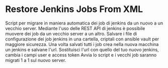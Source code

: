 # Restore Jenkins Jobs From XML

Script per migrare in maniera automatica dei job di jenkins da un nuovo a un vecchio server.
Mediante l'uso delle REST API di jenkins è possibile muovere dei job da un vecchio server a un altro.
Salvare i file di configurazione dei job jenkins in una cartella, criptali con ansible vault per maggiore sicurezza.
Una volta salvati tutti i job crea nella nuova macchina un jenkins e salvane l'url. Sostituisci l'url con quello del tuo nuovo jenkins, cambia i campi user e access token
Avvia lo script e i vecchi job saranno migrati 1 a 1 sul nuovo server.
